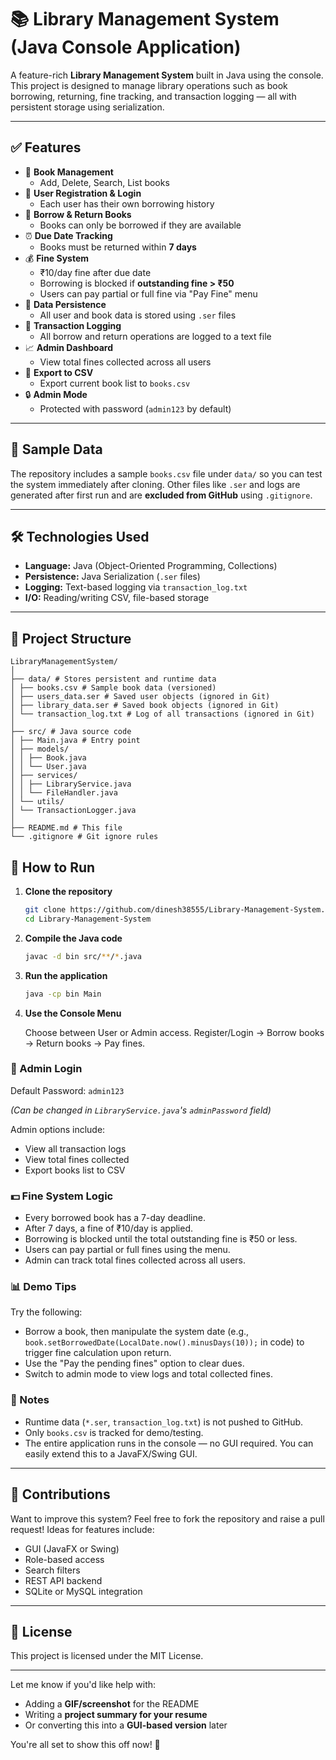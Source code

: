 # 📚 Library Management System (Java Console Application)

A feature-rich **Library Management System** built in Java using the console. This project is designed to manage library operations such as book borrowing, returning, fine tracking, and transaction logging — all with persistent storage using serialization.

-----

## ✅ Features

  - 📖 **Book Management**
      - Add, Delete, Search, List books
  - 👤 **User Registration & Login**
      - Each user has their own borrowing history
  - 🔄 **Borrow & Return Books**
      - Books can only be borrowed if they are available
  - ⏰ **Due Date Tracking**
      - Books must be returned within **7 days**
  - 💰 **Fine System**
      - ₹10/day fine after due date
      - Borrowing is blocked if **outstanding fine \> ₹50**
      - Users can pay partial or full fine via "Pay Fine" menu
  - 📂 **Data Persistence**
      - All user and book data is stored using `.ser` files
  - 🧾 **Transaction Logging**
      - All borrow and return operations are logged to a text file
  - 📈 **Admin Dashboard**
      - View total fines collected across all users
  - 📑 **Export to CSV**
      - Export current book list to `books.csv`
  - 🔒 **Admin Mode**
      - Protected with password (`admin123` by default)

-----

## 🧪 Sample Data

The repository includes a sample `books.csv` file under `data/` so you can test the system immediately after cloning. Other files like `.ser` and logs are generated after first run and are **excluded from GitHub** using `.gitignore`.

-----

## 🛠️ Technologies Used

  - **Language:** Java (Object-Oriented Programming, Collections)
  - **Persistence:** Java Serialization (`.ser` files)
  - **Logging:** Text-based logging via `transaction_log.txt`
  - **I/O:** Reading/writing CSV, file-based storage

-----

## 📁 Project Structure

```
LibraryManagementSystem/
│
├── data/ # Stores persistent and runtime data
│ ├── books.csv # Sample book data (versioned)
│ ├── users_data.ser # Saved user objects (ignored in Git)
│ ├── library_data.ser # Saved book objects (ignored in Git)
│ └── transaction_log.txt # Log of all transactions (ignored in Git)
│
├── src/ # Java source code
│ ├── Main.java # Entry point
│ ├── models/
│ │ ├── Book.java
│ │ └── User.java
│ ├── services/
│ │ ├── LibraryService.java
│ │ └── FileHandler.java
│ └── utils/
│ └── TransactionLogger.java
│
├── README.md # This file
└── .gitignore # Git ignore rules
```

## 🚀 How to Run

1.  **Clone the repository**

    ```bash
    git clone https://github.com/dinesh38555/Library-Management-System.git
    cd Library-Management-System
    ```

2.  **Compile the Java code**

    ```bash
    javac -d bin src/**/*.java
    ```

3.  **Run the application**

    ```bash
    java -cp bin Main
    ```

4.  **Use the Console Menu**

    Choose between User or Admin access. Register/Login → Borrow books → Return books → Pay fines.

### 🔐 Admin Login

Default Password: `admin123`

*(Can be changed in `LibraryService.java`'s `adminPassword` field)*

Admin options include:

  * View all transaction logs
  * View total fines collected
  * Export books list to CSV

### 💵 Fine System Logic

  * Every borrowed book has a 7-day deadline.
  * After 7 days, a fine of ₹10/day is applied.
  * Borrowing is blocked until the total outstanding fine is ₹50 or less.
  * Users can pay partial or full fines using the menu.
  * Admin can track total fines collected across all users.

### 📊 Demo Tips

Try the following:

  * Borrow a book, then manipulate the system date (e.g., `book.setBorrowedDate(LocalDate.now().minusDays(10));` in code) to trigger fine calculation upon return.
  * Use the "Pay the pending fines" option to clear dues.
  * Switch to admin mode to view logs and total collected fines.

### 📝 Notes

  * Runtime data (`*.ser`, `transaction_log.txt`) is not pushed to GitHub.
  * Only `books.csv` is tracked for demo/testing.
  * The entire application runs in the console — no GUI required. You can easily extend this to a JavaFX/Swing GUI.

-----

## 📣 Contributions

Want to improve this system? Feel free to fork the repository and raise a pull request\!
Ideas for features include:

  * GUI (JavaFX or Swing)
  * Role-based access
  * Search filters
  * REST API backend
  * SQLite or MySQL integration

-----

## 📄 License

This project is licensed under the MIT License.

-----

Let me know if you'd like help with:

  - Adding a **GIF/screenshot** for the README
  - Writing a **project summary for your resume**
  - Or converting this into a **GUI-based version** later

You're all set to show this off now\! 🚀